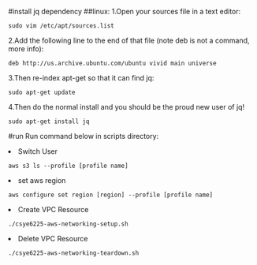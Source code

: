 #install jq dependency 
##linux:
1.Open your sources file in a text editor:
<pre><code>sudo vim /etc/apt/sources.list</code></pre>
2.Add the following line to the end of that file (note deb is not a command, more info):
<pre><code>deb http://us.archive.ubuntu.com/ubuntu vivid main universe</code></pre>
3.Then re-index apt-get so that it can find jq:
<pre><code>sudo apt-get update </code></pre>
4.Then do the normal install and you should be the proud new user of jq!
<pre><code>sudo apt-get install jq </code></pre>

#run 
Run command below in scripts directory:
<li>Switch User</li>
<pre><code>aws s3 ls --profile [profile name]</code></pre>
<li>set aws region </li>
<pre><code>aws configure set region [region] --profile [profile name]</code></pre>
<li>Create VPC Resource</li>
<pre><code>./csye6225-aws-networking-setup.sh</code></pre>
<li>Delete VPC Resource</li>
<pre><code>./csye6225-aws-networking-teardown.sh</code></pre>

